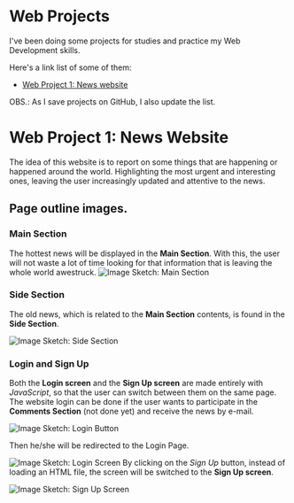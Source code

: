 # Web Projects
I've been doing some projects for studies and practice my Web Development skills.

Here's a link list of some of them:

- [Web Project 1: News website](https://github.com/HarllonCS/news-website)

OBS.: As I save projects on GitHub, I also update the list.

# Web Project 1: News Website
The idea of this website is to report on some things that are happening or happened around the world. Highlighting the most urgent and interesting ones, leaving the user increasingly updated and attentive to the news.

## Page outline images.

### Main Section
The hottest news will be displayed in the **Main Section**. With this, the user will not waste a lot of time looking for that information that is leaving the whole world awestruck.
![Image Sketch: Main Section](./esbocos/esboco_landing-page_main-section.png)

### Side Section
The old news, which is related to the **Main Section** contents, is found in the **Side Section**.

![Image Sketch: Side Section](./esbocos/esboco_landing-page_side-section.png)

### Login and Sign Up
Both the **Login screen** and the **Sign Up screen** are made entirely with *JavaScript*, so that the user can switch between them on the same page.
The website login can be done if the user wants to participate in the **Comments Section** (not done yet) and receive the news by e-mail.

![Image Sketch: Login Button](./esbocos/esboco_landing-page_login_btn.png)

Then he/she will be redirected to the Login Page.

![Image Sketch: Login Screen](./esbocos/esboco_login.png)
By clicking on the *Sign Up* button, instead of loading an HTML file, the screen will be switched to the **Sign Up screen**.

![Image Sketch: Sign Up Screen](./esbocos/esboco_cadastro.png)